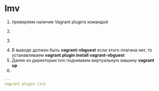 # lmv
1. проверяем наличие Vagrant plugins командой
2. ``` vagrant plugin list
3. ```
4.  В выводе должен быть **vagrant-vbguest** если этого плагина нет, то устанавливаем **vagrant plugin install vagrant-vbguest**
5.  Далее из директории lvm поднимаем виртуальную машину **vagrant up**
6.  
```yaml
---
vagrant plugin list
```

